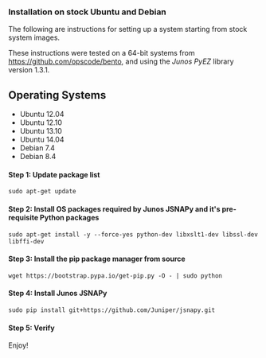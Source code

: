 ### Installation on stock Ubuntu and Debian

The following are instructions for setting up a system starting from stock system images.

These instructions were tested on a 64-bit systems from https://github.com/opscode/bento, and using the _Junos PyEZ_ library version 1.3.1.

Operating Systems
---------------
- Ubuntu 12.04
- Ubuntu 12.10
- Ubuntu 13.10
- Ubuntu 14.04
- Debian 7.4
- Debian 8.4


#### Step 1: Update package list

	sudo apt-get update

#### Step 2: Install OS packages required by Junos JSNAPy and it's pre-requisite Python packages

    sudo apt-get install -y --force-yes python-dev libxslt1-dev libssl-dev libffi-dev

#### Step 3: Install the pip package manager from source

    wget https://bootstrap.pypa.io/get-pip.py -O - | sudo python
	
#### Step 4: Install Junos JSNAPy

    sudo pip install git+https://github.com/Juniper/jsnapy.git
    
#### Step 5: Verify 

Enjoy!
